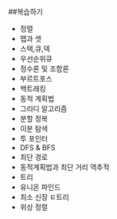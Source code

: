 ##복습하기 

- 정렬
- 맵과 셋
- 스택,큐,덱
- 우선순위큐
- 정수론 및 조합론 
- 부르트포스
- 백트래킹
- 동적 계획법
- 그리디 알고리즘
- 분할 정복
- 이분 탐색
- 투 포인터
- DFS & BFS
- 최단 경로
- 동적계획법과 최단 거리 역추적
- 트리
- 유니온 파인드
- 최소 신장 ㅌ트리
- 위상 정렬
